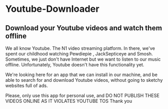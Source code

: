 # Youtube-Downloader
## Download your Youtube videos and watch them offline

We all know Youtube. The N1 video streaming platform. In there, we've spent our childhood watching Pewdiepie , JackSepticeye and Smosh. Sometimes, we just don't have Internet but we want to listen to our music offline. Unfortunately, Youtube doesn't have this functionality yet. 

We're looking here for an app that we can install in our machine, and be able to search for and download Youtube videos, without going to sketchy websites full of ads.

Please, only use this app for personal use, and DO NOT PUBLISH THESE VIDEOS ONLINE AS IT VIOLATES YOUTUBE TOS
Thank you